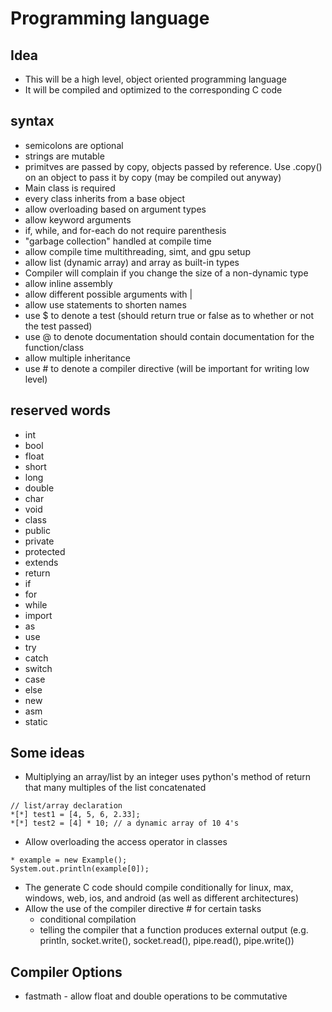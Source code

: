 # Programming language

## Idea
-   This will be a high level, object oriented programming language
-   It will be compiled and optimized to the corresponding C code

## syntax
-   semicolons are optional
-   strings are mutable
-   primitves are passed by copy, objects passed by reference. Use .copy() on an object to pass it by copy (may be compiled out anyway)
-   Main class is required
-   every class inherits from a base object
-   allow overloading based on argument types
-   allow keyword arguments
-   if, while, and for-each do not require parenthesis
-   "garbage collection" handled at compile time
-   allow compile time multithreading, simt, and gpu setup
-   allow list (dynamic array) and array as built-in types
-   Compiler will complain if you change the size of a non-dynamic type
-   allow inline assembly
-   allow different possible arguments with |
-   allow use statements to shorten names
-   use $ to denote a test (should return true or false as to whether or not the test passed)
-   use @ to denote documentation should contain documentation for the function/class
-   allow multiple inheritance
-   use # to denote a compiler directive (will be important for writing low level)


## reserved words
-   int
-   bool
-   float
-   short
-   long
-   double
-   char
-   void
-   class
-   public
-   private
-   protected
-   extends
-   return
-   if
-   for
-   while
-   import
-   as
-   use
-   try
-   catch
-   switch
-   case
-   else
-   new
-   asm
-   static


## Some ideas
-   Multiplying an array/list by an integer uses python's method of return that many multiples of the list concatenated
```
// list/array declaration
*[*] test1 = [4, 5, 6, 2.33];
*[*] test2 = [4] * 10; // a dynamic array of 10 4's
```
-   Allow overloading the access operator in classes
```
* example = new Example();
System.out.println(example[0]);
```
-   The generate C code should compile conditionally for linux, max, windows, web, ios, and android (as well as different architectures)
-   Allow the use of the compiler directive # for certain tasks
    - conditional compilation
    - telling the compiler that a function produces external output (e.g. println, socket.write(), socket.read(), pipe.read(), pipe.write())

## Compiler Options
-   fastmath - allow float and double operations to be commutative





